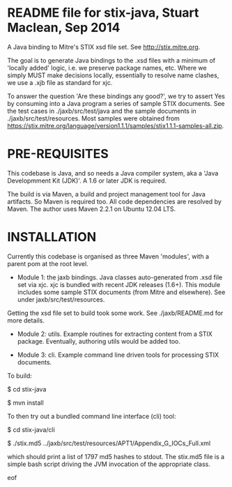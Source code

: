 README file for stix-java, Stuart Maclean, Sep 2014
===================================================

A Java binding to Mitre's STIX xsd file set. See http://stix.mitre.org.

The goal is to generate Java bindings to the .xsd files with a minimum
of 'locally added' logic, i.e. we preserve package names, etc.  Where
we simply MUST make decisions locally, essentially to resolve name
clashes, we use a .xjb file as standard for xjc.

To answer the question 'Are these bindings any good?', we try to
assert Yes by consuming into a Java program a series of sample STIX
documents.  See the test cases in ./jaxb/src/test/java and the sample
documents in ./jaxb/src/test/resources. Most samples were obtained from
https://stix.mitre.org/language/version1.1.1/samples/stix1.1.1-samples-all.zip.

PRE-REQUISITES
==============

This codebase is Java, and so needs a Java compiler system, aka a
'Java Developmment Kit (JDK)'.  A 1.6 or later JDK is required.

The build is via Maven, a build and project management tool for Java
artifacts. So Maven is required too.  All code dependencies are
resolved by Maven. The author uses Maven 2.2.1 on Ubuntu 12.04 LTS.

INSTALLATION
============

Currently this codebase is organised as three Maven 'modules', with a
parent pom at the root level.

* Module 1: the jaxb bindings.  Java classes auto-generated from .xsd
file set via xjc. xjc is bundled with recent JDK releases (1.6+). This
module includes some sample STIX documents (from Mitre and elsewhere).
See under jaxb/src/test/resources.

Getting the xsd file set to build took some work. See ./jaxb/README.md
for more details.

* Module 2: utils. Example routines for extracting content from a STIX package.  Eventually, authoring utils would be added too.

* Module 3: cli.  Example command line driven tools for processing STIX documents.

To build:

$ cd stix-java

$ mvn install

To then try out a bundled command line interface (cli) tool:

$ cd stix-java/cli

$ ./stix.md5 ../jaxb/src/test/resources/APT1/Appendix_G_IOCs_Full.xml

which should print a list of 1797 md5 hashes to stdout. The stix.md5
file is a simple bash script driving the JVM invocation of the
appropriate class.

eof
